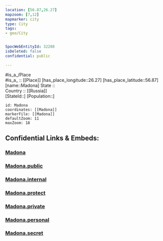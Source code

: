 ```yaml
---
location: [56.87,26.27] 
mapzoom: [7,12] 
mapmarker: city 
type: City
tags:
- geo/City


SpocWebEntityId: 32208
isDeleted: false
confidential: public

---
```

#is_a_/Place  
#is_a_ :: [[Place]] 
[has_place_longitude::26.27] 
[has_place_latitude::56.87] 
[name::Madona] 
State ::  
Country :: [[Russia]]  
[StateId::] 
[Population::] 



```leaflet
id: Madona
coordinates: [[Madona]] 
markerFile: [[Madona]] 
defaultZoom: 11 
maxZoom: 18
```


## Confidential Links & Embeds: 

### [Madona](/_Standards/Earth/Continent/Europe/Europe~North/Latvia/Regions~Latvia/Vidzeme/counties~Vidzeme/Madona/City/Madona.md) 

### [Madona.public](/_public/Earth/Continent/Europe/Europe~North/Latvia/Regions~Latvia/Vidzeme/counties~Vidzeme/Madona/City/Madona.public.md) 

### [Madona.internal](/_internal/Earth/Continent/Europe/Europe~North/Latvia/Regions~Latvia/Vidzeme/counties~Vidzeme/Madona/City/Madona.internal.md) 

### [Madona.protect](/_protect/Earth/Continent/Europe/Europe~North/Latvia/Regions~Latvia/Vidzeme/counties~Vidzeme/Madona/City/Madona.protect.md) 

### [Madona.private](/_private/Earth/Continent/Europe/Europe~North/Latvia/Regions~Latvia/Vidzeme/counties~Vidzeme/Madona/City/Madona.private.md) 

### [Madona.personal](/_personal/Earth/Continent/Europe/Europe~North/Latvia/Regions~Latvia/Vidzeme/counties~Vidzeme/Madona/City/Madona.personal.md) 

### [Madona.secret](/_secret/Earth/Continent/Europe/Europe~North/Latvia/Regions~Latvia/Vidzeme/counties~Vidzeme/Madona/City/Madona.secret.md)

